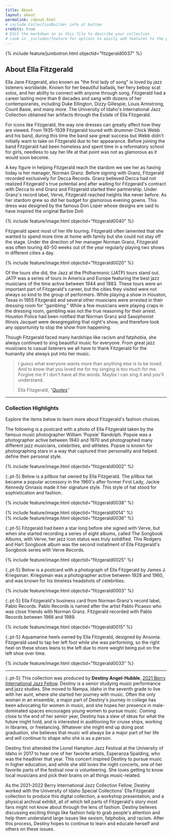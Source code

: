 ```yaml
---
title: About
layout: about
permalink: /about.html
# include CollectionBuilder info at bottom
credits: true
# Edit the markdown on in this file to describe your collection
# Look in _includes/feature for options to easily add features to the page
---
```


{% include feature/jumbotron.html objectid="fitzgerald0037" %} 

## About Ella Fitzgerald

Ella Jane Fitzgerald, also known as "the first lady of song" is loved by jazz listeners worldwide. Known for her beautiful ballads, her fiery bebop scat solos, and her ability to connect with anyone through song, Fitzgerald had a career lasting more than 6 decades and sang with dozens of her contemporaries, including Duke Ellington, Dizzy Gillespie, Louis Armstrong, Count Basie, and many more. The University of Idaho's International Jazz Collection obtained her artifacts through the Estate of Ella Fitzgerald. 

For icons like Fitzgerald, the way one dresses can greatly affect how they are viewed. From 1935-1939 Fitzgerald toured with drummer Chick Webb and his band, during this time the band saw great success but Webb didn't initially want to take on Fitzgerald due to her appearance. Before joining the band Fitzgerald had been homeless and spent time in a reformatory school for girls, needless to say her life at that point was not as glamorous as it would soon become. 

A key figure in helping Fitzgerald reach the stardom we see her as having today is her manager, Norman Granz. Before signing with Granz, Fitzgerald recorded exclusively for Decca Records. Granz believed Decca had not realized Fitzgerald's true potential and after waiting for Fitzgerald's contract with Decca to end Granz and Fitzgerald started their partnership. Under Granz's record label, Verve, Fitzgerald reached heights like never before. As her stardom grew so did her budget for glamorous evening gowns. This dress was designed by the famous Don Loper whose designs are said to have inspired the original Barbie Doll: 

{% include feature/image.html objectid="fitzgerald0040" %}

Fitzgerald spent most of her life touring. Fitzgerald often lamented that she wanted to spend more time at home with family but she could not stay off the stage. Under the direction of her manager Norman Granz, Fitzgerald was often touring 40-50 weeks out of the year regularly playing two shows in different cities a day. 

{% include feature/image.html objectid="fitzgerald0020" %}

Of the tours she did, the Jazz at the Philharmonic (JATP) tours stand out. JATP was a series of tours in America and Europe featuring the best jazz musicians of the time active between 1944 and 1983. These tours were an important part of Fitzgerald's career, but the cities they visited were not always so kind to the group of performers. While playing a show in Houston, Texas in 1955 Fitzgerald and several other musicians were arrested in their dressing room for "gambling." While a few musicians were playing craps in the dressing room, gambling was not the true reasoning for their arrest. Houston Police had been notified that Norman Granz and Saxophonist Illinois Jacquet were desegregating that night's show, and therefore took any opportunity to stop the show from happening. 

Though Fitzgerald faced many hardships like racism and fatphobia, she always continued to sing beautiful music for everyone. From great jazz musicians to casual listeners we all have to thank Fitzgerald for the humanity she always put into her music. 

<blockquote class="blockquote pt-3 pb-5">
  <p class="mb-0">I guess what everyone wants more than anything else is to be loved. And to know that you loved me for my singing is too much for me. Forgive me if I don't have all the words. Maybe I can sing it and you'll understand.</p>
  <footer class="blockquote-footer text-right">Ella Fitzgerald, <cite title="Source Title">"<a href="http://www.ellafitzgerald.com/about/quotes" target="_blank" rel="noopener">Quotes</a>"</cite></footer>
</blockquote>

---

### Collection Highlights

Explore the items below to learn more about Fitzgerald's fashion choices.

The following is a postcard with a photo of Ella Fitzgerald taken by the famous music photographer William 'Popsie' Randolph. 
Popsie was a photographer active between 1940 and 1970 and photographed many different jazz musicians, celebrities, and athletes. 
Popsie is known for photographing stars in a way that captured their personality and helped define their personal style.

{% include feature/image.html objectid="fitzgerald0002" %}

{:.pt-5}
Below is a pillbox hat owned by Ella Fitzgerald. 
The pillbox hat became a popular accessory in the 1960's after former First Lady, Jackie Kennedy Onnasis made it her signature style. 
This style of hat stood for sophistication and fashion.

{% include feature/image.html objectid="fitzgerald0038" %}

<div class="row pt-5">
<div class="col-md-6">
{% include feature/image.html objectid="fitzgerald0014" %}
</div>
<div class="col-md-6">
{% include feature/image.html objectid="fitzgerald0036" %}
</div>
</div>

{:.pt-5}
Fitzgerald had been a star long before she signed with Verve, but when she started recording a series of eight albums, called The Songbook Albums, with Verve, her jazz icon status was truly solidified.
This Rodgers and Hart Songbook album was the second installment of Ella Fitzgerald's Songbook series with Verve Records.

{% include feature/image.html objectid="fitzgerald0025" %}

{:.pt-5}
Below is a postcard with a photograph of Ella Fitzgerald by James J. Kriegsman. 
Kriegsman was a photographer active between 1928 and 1960, and was known for his timeless headshots of celebrities.

{% include feature/image.html objectid="fitzgerald0003" %}

{:.pt-5}
Ella Fitzgerald's business card from Norman Granz's record label, Pablo Records. 
Pablo Records is named after the artist Pablo Picasso who was close friends with Norman Granz. 
Fitzgerald recorded with Pablo Records between 1966 and 1989.

{% include feature/image.html objectid="fitzgerald0015" %}

{:.pt-5}
Aquamarine heels owned by Ella Fitzgerald, designed by Ansonia. 
Fitzgerald used to tap her left foot while she was performing, so the right heel on these shoes leans to the left due to more weight being put on the left shoe over time.

{% include feature/image.html objectid="fitzgerald0033" %}

---

{:.pt-5}
This collection was produced by **Destiny Angel-Hubble**, [2021 Berry International Jazz Fellow](https://www.lib.uidaho.edu/special-collections/berry-ijc-fellowship.html). Destiny is a senior studying music performance and jazz studies. She moved to Nampa, Idaho in the seventh grade to live with her aunt, where she started her journey with music. Often the only woman in an ensemble, a major part of Destiny's journey in college has been advocating for women in music, and she hopes her presence in male-dominated spaces encourages young women to pursue music. Coming close to the end of her senior year, Destiny has a slew of ideas for what the future might hold, and is interested in auditioning for cruise ships, working in libraries, or freelancing. Whatever she might end up doing post graduation, she believes that music will always be a major part of her life and will continue to shape who she is as a person.

Destiny first attended the Lionel Hampton Jazz Festival at the University of Idaho in 2017 to hear one of her favorite artists, Esperanza Spalding, who was the headliner that year. This concert inspired Destiny to pursue music in higher education, and while she still loves the night concerts, one of her favorite parts of the festival now is volunteering. She loves getting to know local musicians and pick their brains on all things music-related. 

As the 2021-2022 Berry International Jazz Collection Fellow, Destiny worked with the University of Idaho Special Collections' Ella Fitzgerald collection to produce this digital collection, a workshop presentation, and a physical archival exhibit, all of which tell parts of Fitzgerald's story most fans might not know about through the lens of fashion. Destiny believes discussing exciting things like fashion help to grab people's attention and help them understand large issues like sexism, fatphobia, and racism. After this process, Destiny hopes to continue to learn and educate herself and others on these issues. 

